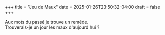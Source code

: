 +++
title = "Jeu de Maux"
date = 2025-01-26T23:50:32-04:00
draft = false
+++


Aux mots du passé je trouve un remède.   
Trouverais-je un jour les maux d'aujourd'hui ?

